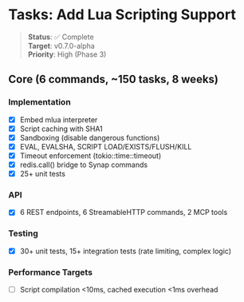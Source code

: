 # Tasks: Add Lua Scripting Support

> **Status**: ✅ Complete  
> **Target**: v0.7.0-alpha  
> **Priority**: High (Phase 3)

## Core (6 commands, ~150 tasks, 8 weeks)

### Implementation
- [x] Embed mlua interpreter
- [x] Script caching with SHA1
- [x] Sandboxing (disable dangerous functions)
- [x] EVAL, EVALSHA, SCRIPT LOAD/EXISTS/FLUSH/KILL
- [x] Timeout enforcement (tokio::time::timeout)
- [x] redis.call() bridge to Synap commands
- [x] 25+ unit tests

### API
- [x] 6 REST endpoints, 6 StreamableHTTP commands, 2 MCP tools

### Testing
- [x] 30+ unit tests, 15+ integration tests (rate limiting, complex logic)

### Performance Targets
- [ ] Script compilation <10ms, cached execution <1ms overhead

